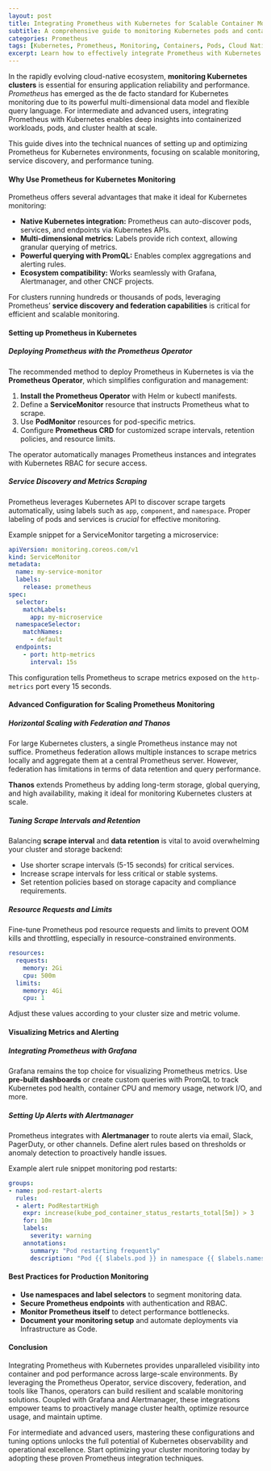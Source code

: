 ```yaml
---
layout: post  
title: Integrating Prometheus with Kubernetes for Scalable Container Monitoring  
subtitle: A comprehensive guide to monitoring Kubernetes pods and containers using Prometheus at scale  
categories: Prometheus  
tags: [Kubernetes, Prometheus, Monitoring, Containers, Pods, Cloud Native, DevOps, Metrics]  
excerpt: Learn how to effectively integrate Prometheus with Kubernetes to monitor containers and pods at scale, leveraging advanced configurations for optimized observability and performance.  
---
```

In the rapidly evolving cloud-native ecosystem, **monitoring Kubernetes clusters** is essential for ensuring application reliability and performance. *Prometheus* has emerged as the de facto standard for Kubernetes monitoring due to its powerful multi-dimensional data model and flexible query language. For intermediate and advanced users, integrating Prometheus with Kubernetes enables deep insights into containerized workloads, pods, and cluster health at scale.

This guide dives into the technical nuances of setting up and optimizing Prometheus for Kubernetes environments, focusing on scalable monitoring, service discovery, and performance tuning.

#### Why Use Prometheus for Kubernetes Monitoring

Prometheus offers several advantages that make it ideal for Kubernetes monitoring:

- **Native Kubernetes integration:** Prometheus can auto-discover pods, services, and endpoints via Kubernetes APIs.
- **Multi-dimensional metrics:** Labels provide rich context, allowing granular querying of metrics.
- **Powerful querying with PromQL:** Enables complex aggregations and alerting rules.
- **Ecosystem compatibility:** Works seamlessly with Grafana, Alertmanager, and other CNCF projects.

For clusters running hundreds or thousands of pods, leveraging Prometheus’ **service discovery and federation capabilities** is critical for efficient and scalable monitoring.

#### Setting up Prometheus in Kubernetes

##### Deploying Prometheus with the Prometheus Operator

The recommended method to deploy Prometheus in Kubernetes is via the **Prometheus Operator**, which simplifies configuration and management:

1. **Install the Prometheus Operator** with Helm or kubectl manifests.
2. Define a **ServiceMonitor** resource that instructs Prometheus what to scrape.
3. Use **PodMonitor** resources for pod-specific metrics.
4. Configure **Prometheus CRD** for customized scrape intervals, retention policies, and resource limits.

The operator automatically manages Prometheus instances and integrates with Kubernetes RBAC for secure access.

##### Service Discovery and Metrics Scraping

Prometheus leverages Kubernetes API to discover scrape targets automatically, using labels such as `app`, `component`, and `namespace`. Proper labeling of pods and services is *crucial* for effective monitoring.

Example snippet for a ServiceMonitor targeting a microservice:

```yaml
apiVersion: monitoring.coreos.com/v1
kind: ServiceMonitor
metadata:
  name: my-service-monitor
  labels:
    release: prometheus
spec:
  selector:
    matchLabels:
      app: my-microservice
  namespaceSelector:
    matchNames:
      - default
  endpoints:
    - port: http-metrics
      interval: 15s
```

This configuration tells Prometheus to scrape metrics exposed on the `http-metrics` port every 15 seconds.

#### Advanced Configuration for Scaling Prometheus Monitoring

##### Horizontal Scaling with Federation and Thanos

For large Kubernetes clusters, a single Prometheus instance may not suffice. Prometheus federation allows multiple instances to scrape metrics locally and aggregate them at a central Prometheus server. However, federation has limitations in terms of data retention and query performance.

**Thanos** extends Prometheus by adding long-term storage, global querying, and high availability, making it ideal for monitoring Kubernetes clusters at scale.

##### Tuning Scrape Intervals and Retention

Balancing **scrape interval** and **data retention** is vital to avoid overwhelming your cluster and storage backend:

- Use shorter scrape intervals (5-15 seconds) for critical services.
- Increase scrape intervals for less critical or stable systems.
- Set retention policies based on storage capacity and compliance requirements.

##### Resource Requests and Limits

Fine-tune Prometheus pod resource requests and limits to prevent OOM kills and throttling, especially in resource-constrained environments.

```yaml
resources:
  requests:
    memory: 2Gi
    cpu: 500m
  limits:
    memory: 4Gi
    cpu: 1
```

Adjust these values according to your cluster size and metric volume.

#### Visualizing Metrics and Alerting

##### Integrating Prometheus with Grafana

Grafana remains the top choice for visualizing Prometheus metrics. Use **pre-built dashboards** or create custom queries with PromQL to track Kubernetes pod health, container CPU and memory usage, network I/O, and more.

##### Setting Up Alerts with Alertmanager

Prometheus integrates with **Alertmanager** to route alerts via email, Slack, PagerDuty, or other channels. Define alert rules based on thresholds or anomaly detection to proactively handle issues.

Example alert rule snippet monitoring pod restarts:

```yaml
groups:
- name: pod-restart-alerts
  rules:
  - alert: PodRestartHigh
    expr: increase(kube_pod_container_status_restarts_total[5m]) > 3
    for: 10m
    labels:
      severity: warning
    annotations:
      summary: "Pod restarting frequently"
      description: "Pod {{ $labels.pod }} in namespace {{ $labels.namespace }} has restarted more than 3 times in 5 minutes."
```

#### Best Practices for Production Monitoring

- **Use namespaces and label selectors** to segment monitoring data.
- **Secure Prometheus endpoints** with authentication and RBAC.
- **Monitor Prometheus itself** to detect performance bottlenecks.
- **Document your monitoring setup** and automate deployments via Infrastructure as Code.

#### Conclusion

Integrating Prometheus with Kubernetes provides unparalleled visibility into container and pod performance across large-scale environments. By leveraging the Prometheus Operator, service discovery, federation, and tools like Thanos, operators can build resilient and scalable monitoring solutions. Coupled with Grafana and Alertmanager, these integrations empower teams to proactively manage cluster health, optimize resource usage, and maintain uptime.

For intermediate and advanced users, mastering these configurations and tuning options unlocks the full potential of Kubernetes observability and operational excellence. Start optimizing your cluster monitoring today by adopting these proven Prometheus integration techniques.

